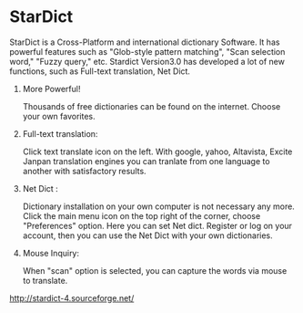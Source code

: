 # StarDict
StarDict is a Cross-Platform and international dictionary Software. It has powerful features such as "Glob-style pattern matching", "Scan selection word," "Fuzzy query," etc. Stardict Version3.0 has developed a lot of new functions, such as Full-text translation, Net Dict.

1. More Powerful!

    Thousands of free dictionaries can be found on the internet. Choose your own favorites. 

2. Full-text translation:

    Click text translate icon on the left. With google, yahoo, Altavista, Excite Janpan translation engines you can tranlate from one language to another with satisfactory results. 

3. Net Dict :

    Dictionary installation on your own computer is not necessary any more. Click the main menu icon on the top right of the corner, choose "Preferences" option. Here you can set Net dict. Register or log on your account, then you can use the Net Dict with your own dictionaries. 

4. Mouse Inquiry:

    When "scan" option is selected, you can capture the words via mouse to translate. 


http://stardict-4.sourceforge.net/
